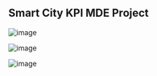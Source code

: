 ## Smart City KPI MDE Project
![image](https://user-images.githubusercontent.com/37028825/173075369-0de10c77-d20d-4eb8-9f57-019aa2b45e36.png)

![image](https://user-images.githubusercontent.com/37028825/173191610-77b8b5b4-c961-4fe4-a4d3-faa49e031581.png)

![image](https://user-images.githubusercontent.com/37028825/173191629-c5340e19-cc4f-43f2-8523-06b11218bdf7.png)

